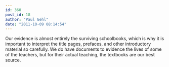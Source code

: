```yaml
---
id: 360
post_id: 18
author: "Paul Gehl"
date: "2011-10-09 08:14:54"
---
```

Our evidence is almost entirely the surviving schoolbooks, which is why it is important to interpret the title pages, prefaces, and other introductory material so carefully. We do have documents to evidence the lives of some of the teachers, but for their actual teaching, the textbooks are our best source.
